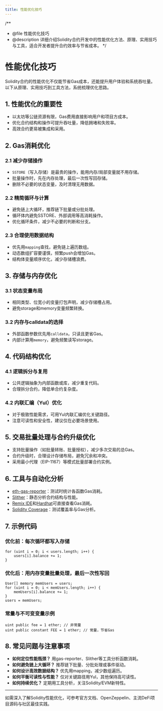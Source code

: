 ```yaml
---
title: 性能优化技巧
---
```


/**
 * @file 性能优化技巧
 * @description 详细介绍Solidity合约开发中的性能优化方法、原理、实用技巧与工具，适合开发者提升合约效率与节省成本。
 */

# 性能优化技巧

Solidity合约的性能优化不仅能节省Gas成本，还能提升用户体验和系统吞吐量。以下从原理、实用技巧到工具方法，系统梳理优化思路。

## 1. 性能优化的重要性
- 以太坊等公链资源有限，Gas费用直接影响用户和项目方成本。
- 优化合约结构和操作可提升吞吐量，降低拥堵和失败率。
- 高效合约更易被集成和采用。

## 2. Gas消耗优化

### 2.1 减少存储操作
- `SSTORE`（写入存储）是最贵的操作，能用内存/局部变量就不用存储。
- 批量操作时，先在内存处理，最后一次性写回存储。
- 删除不必要的状态变量，及时清理无用数据。

### 2.2 精简循环与计算
- 避免链上大循环，推荐链下批量或分批处理。
- 循环体内避免SSTORE、外部调用等高消耗操作。
- 优化循环条件，减少不必要的判断和分支。

### 2.3 合理使用数据结构
- 优先用`mapping`查找，避免链上遍历数组。
- 动态数组扩容要谨慎，频繁push会增加Gas。
- 结构体变量顺序优化，减少存储槽浪费。

## 3. 存储与内存优化

### 3.1 状态变量布局
- 相同类型、位宽小的变量打包声明，减少存储槽占用。
- 避免storage和memory变量频繁转换。

### 3.2 内存与calldata的选择
- 外部函数参数优先用`calldata`，只读且更省Gas。
- 内部计算用`memory`，避免频繁读写storage。

## 4. 代码结构优化

### 4.1 逻辑拆分与复用
- 公共逻辑抽象为内部函数或库，减少重复代码。
- 合理拆分合约，降低单合约复杂度。

### 4.2 内联汇编（Yul）优化
- 对于极致性能需求，可用Yul内联汇编优化关键路径。
- 注意可读性和安全性，建议仅在必要场景使用。

## 5. 交易批量处理与合约升级优化
- 支持批量操作（如批量转账、批量授权），减少多次交易的总Gas。
- 合约升级时，合理设计存储布局，避免冗余和冲突。
- 采用最小代理（EIP-1167）等模式批量部署合约实例。

## 6. 工具与自动化分析
- [eth-gas-reporter](https://github.com/cgewecke/eth-gas-reporter)：测试时统计各函数Gas消耗。
- [Slither](https://github.com/crytic/slither)：静态分析合约结构与性能。
- [Remix IDE](https://remix.ethereum.org/)和[Hardhat](https://hardhat.org/)可直接查看Gas消耗。
- [Solidity Coverage](https://github.com/sc-forks/solidity-coverage)：测试覆盖率与Gas分析。

## 7. 示例代码

### 优化前：每次循环都写入存储
```solidity
for (uint i = 0; i < users.length; i++) {
    users[i].balance += 1;
}
```

### 优化后：用内存变量批量处理，最后一次性写回
```solidity
User[] memory memUsers = users;
for (uint i = 0; i < memUsers.length; i++) {
    memUsers[i].balance += 1;
}
users = memUsers;
```

### 常量与不可变变量示例
```solidity
uint public fee = 1 ether; // 非常量
uint public constant FEE = 1 ether; // 常量，节省Gas
```

## 8. 常见问题与注意事项
- **如何定位性能瓶颈？** 用gas-reporter、Slither等工具分析函数消耗。
- **如何避免链上大循环？** 推荐链下批量、分批处理或事件驱动。
- **如何设计高效数据结构？** 优先用mapping，减少数组遍历。
- **如何平衡可读性与性能？** 仅对关键路径用Yul，其他保持高可读性。
- **如何持续优化？** 定期用工具分析，关注Solidity/EVM新特性。

---

如需深入了解Solidity性能优化，可参考官方文档、OpenZeppelin、主流DeFi项目源码与社区最佳实践。 
